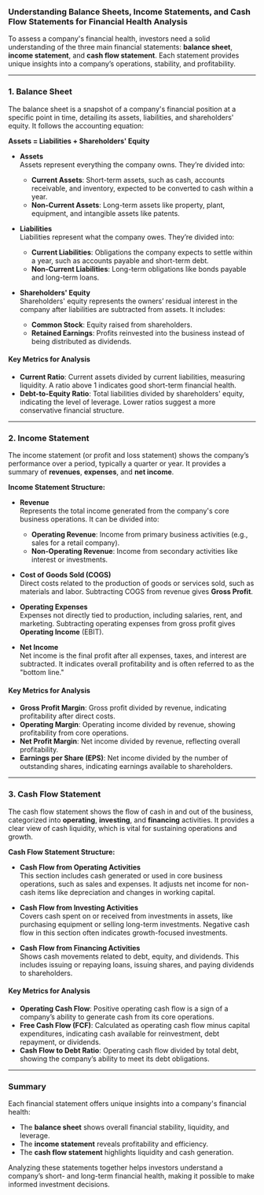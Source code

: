 ### Understanding Balance Sheets, Income Statements, and Cash Flow Statements for Financial Health Analysis

To assess a company's financial health, investors need a solid understanding of the three main financial statements: **balance sheet**, **income statement**, and **cash flow statement**. Each statement provides unique insights into a company’s operations, stability, and profitability.

---

### 1. **Balance Sheet**

The balance sheet is a snapshot of a company's financial position at a specific point in time, detailing its assets, liabilities, and shareholders' equity. It follows the accounting equation:

**Assets = Liabilities + Shareholders' Equity**

- **Assets**  
  Assets represent everything the company owns. They’re divided into:
    - **Current Assets**: Short-term assets, such as cash, accounts receivable, and inventory, expected to be converted to cash within a year.
    - **Non-Current Assets**: Long-term assets like property, plant, equipment, and intangible assets like patents.

- **Liabilities**  
  Liabilities represent what the company owes. They’re divided into:
    - **Current Liabilities**: Obligations the company expects to settle within a year, such as accounts payable and short-term debt.
    - **Non-Current Liabilities**: Long-term obligations like bonds payable and long-term loans.

- **Shareholders' Equity**  
  Shareholders' equity represents the owners’ residual interest in the company after liabilities are subtracted from assets. It includes:
    - **Common Stock**: Equity raised from shareholders.
    - **Retained Earnings**: Profits reinvested into the business instead of being distributed as dividends.

#### Key Metrics for Analysis

- **Current Ratio**: Current assets divided by current liabilities, measuring liquidity. A ratio above 1 indicates good short-term financial health.
- **Debt-to-Equity Ratio**: Total liabilities divided by shareholders' equity, indicating the level of leverage. Lower ratios suggest a more conservative financial structure.

---

### 2. **Income Statement**

The income statement (or profit and loss statement) shows the company’s performance over a period, typically a quarter or year. It provides a summary of **revenues**, **expenses**, and **net income**.

**Income Statement Structure:**

   - **Revenue**  
     Represents the total income generated from the company's core business operations. It can be divided into:
     - **Operating Revenue**: Income from primary business activities (e.g., sales for a retail company).
     - **Non-Operating Revenue**: Income from secondary activities like interest or investments.

   - **Cost of Goods Sold (COGS)**  
     Direct costs related to the production of goods or services sold, such as materials and labor. Subtracting COGS from revenue gives **Gross Profit**.

   - **Operating Expenses**  
     Expenses not directly tied to production, including salaries, rent, and marketing. Subtracting operating expenses from gross profit gives **Operating Income** (EBIT).

   - **Net Income**  
     Net income is the final profit after all expenses, taxes, and interest are subtracted. It indicates overall profitability and is often referred to as the "bottom line."

#### Key Metrics for Analysis

- **Gross Profit Margin**: Gross profit divided by revenue, indicating profitability after direct costs.
- **Operating Margin**: Operating income divided by revenue, showing profitability from core operations.
- **Net Profit Margin**: Net income divided by revenue, reflecting overall profitability.
- **Earnings per Share (EPS)**: Net income divided by the number of outstanding shares, indicating earnings available to shareholders.

---

### 3. **Cash Flow Statement**

The cash flow statement shows the flow of cash in and out of the business, categorized into **operating**, **investing**, and **financing** activities. It provides a clear view of cash liquidity, which is vital for sustaining operations and growth.

**Cash Flow Statement Structure:**

   - **Cash Flow from Operating Activities**  
     This section includes cash generated or used in core business operations, such as sales and expenses. It adjusts net income for non-cash items like depreciation and changes in working capital.

   - **Cash Flow from Investing Activities**  
     Covers cash spent on or received from investments in assets, like purchasing equipment or selling long-term investments. Negative cash flow in this section often indicates growth-focused investments.

   - **Cash Flow from Financing Activities**  
     Shows cash movements related to debt, equity, and dividends. This includes issuing or repaying loans, issuing shares, and paying dividends to shareholders.

#### Key Metrics for Analysis

- **Operating Cash Flow**: Positive operating cash flow is a sign of a company’s ability to generate cash from its core operations.
- **Free Cash Flow (FCF)**: Calculated as operating cash flow minus capital expenditures, indicating cash available for reinvestment, debt repayment, or dividends.
- **Cash Flow to Debt Ratio**: Operating cash flow divided by total debt, showing the company’s ability to meet its debt obligations.

---

### Summary

Each financial statement offers unique insights into a company's financial health:

- The **balance sheet** shows overall financial stability, liquidity, and leverage.
- The **income statement** reveals profitability and efficiency.
- The **cash flow statement** highlights liquidity and cash generation.

Analyzing these statements together helps investors understand a company’s short- and long-term financial health, making it possible to make informed investment decisions.